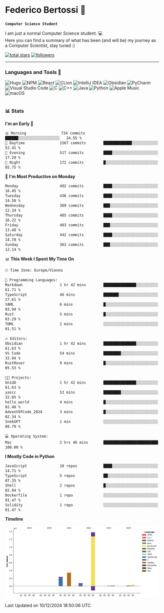 # Federico Bertossi 🚀

**`Computer Science Student`**

[//]: # (Thanks to @ForrestKnight for the inspiration.)

<!-- TODO: Insert a banner image -->

I am just a normal Computer Science student. 💻 </br>
Here you can find a summary of what has been (and will be) my journey as a Computer Scientist, stay tuned :)

   <p>
      <a href="https://github.com/mrBymax?tab=repositories&sort=stargazers">
         <img alt="total stars" title="Total stars on GitHub" src="https://custom-icon-badges.demolab.com/github/stars/mrBymax?color=55960c&style=for-the-badge&labelColor=488207&logo=star"/></a>
<a href="https://github.com/mrBymax?tab=followers">
         <img alt="followers" title="Follow me on Github" src="https://custom-icon-badges.demolab.com/github/followers/mrBymax?color=236ad3&labelColor=1155ba&style=for-the-badge&logo=person-add&label=Follow&logoColor=white"/></a>
   </p>

---

<!-- TODO: Insert a GIF -->
### Languages and Tools 🧰

<!-- TODO: Change it with shields -->
![Hugo](https://img.shields.io/badge/Hugo-black.svg?style=for-the-badge&logo=Hugo)
![NPM](https://img.shields.io/badge/NPM-%23CB3837.svg?style=for-the-badge&logo=npm&logoColor=white)
![React](https://img.shields.io/badge/react-%2320232a.svg?style=for-the-badge&logo=react&logoColor=%2361DAFB)
![CLion](https://img.shields.io/badge/CLion-black?style=for-the-badge&logo=clion&logoColor=white)
![IntelliJ IDEA](https://img.shields.io/badge/IntelliJIDEA-000000.svg?style=for-the-badge&logo=intellij-idea&logoColor=white)
![Obsidian](https://img.shields.io/badge/Obsidian-%23483699.svg?style=for-the-badge&logo=obsidian&logoColor=white)
![PyCharm](https://img.shields.io/badge/pycharm-143?style=for-the-badge&logo=pycharm&logoColor=black&color=black&labelColor=green)
![Visual Studio Code](https://img.shields.io/badge/Visual%20Studio%20Code-0078d7.svg?style=for-the-badge&logo=visual-studio-code&logoColor=white)
![C](https://img.shields.io/badge/c-%2300599C.svg?style=for-the-badge&logo=c&logoColor=white)
![C++](https://img.shields.io/badge/c++-%2300599C.svg?style=for-the-badge&logo=c%2B%2B&logoColor=white)
![Java](https://img.shields.io/badge/java-%23ED8B00.svg?style=for-the-badge&logo=openjdk&logoColor=white)
![Python](https://img.shields.io/badge/python-3670A0?style=for-the-badge&logo=python&logoColor=ffdd54)
![Apple Music](https://img.shields.io/badge/Apple_Music-9933CC?style=for-the-badge&logo=apple-music&logoColor=white)
![macOS](https://img.shields.io/badge/mac%20os-000000?style=for-the-badge&logo=macos&logoColor=F0F0F0)


#

### 📊 Stats

<!-- ![My GitHub stats](https://github-readme-stats.vercel.app/api?username=mrBymax&show_icons=true&theme=dracula) -->


<!--START_SECTION:waka-->
**I'm an Early 🐤** 

```text
🌞 Morning                734 commits         ██████░░░░░░░░░░░░░░░░░░░   24.55 % 
🌆 Daytime                1567 commits        █████████████░░░░░░░░░░░░   52.41 % 
🌃 Evening                517 commits         ████░░░░░░░░░░░░░░░░░░░░░   17.29 % 
🌙 Night                  172 commits         █░░░░░░░░░░░░░░░░░░░░░░░░   05.75 % 
```
📅 **I'm Most Productive on Monday** 

```text
Monday                   492 commits         ████░░░░░░░░░░░░░░░░░░░░░   16.45 % 
Tuesday                  436 commits         ████░░░░░░░░░░░░░░░░░░░░░   14.58 % 
Wednesday                369 commits         ███░░░░░░░░░░░░░░░░░░░░░░   12.34 % 
Thursday                 485 commits         ████░░░░░░░░░░░░░░░░░░░░░   16.22 % 
Friday                   403 commits         ███░░░░░░░░░░░░░░░░░░░░░░   13.48 % 
Saturday                 442 commits         ████░░░░░░░░░░░░░░░░░░░░░   14.78 % 
Sunday                   363 commits         ███░░░░░░░░░░░░░░░░░░░░░░   12.14 % 
```


📊 **This Week I Spent My Time On** 

```text
🕑︎ Time Zone: Europe/Vienna

💬 Programming Languages: 
Markdown                 1 hr 42 mins        ███████████████░░░░░░░░░░   61.71 % 
TypeScript               46 mins             ███████░░░░░░░░░░░░░░░░░░   27.61 % 
YAML                     6 mins              █░░░░░░░░░░░░░░░░░░░░░░░░   03.94 % 
Rust                     5 mins              █░░░░░░░░░░░░░░░░░░░░░░░░   03.29 % 
TOML                     2 mins              ░░░░░░░░░░░░░░░░░░░░░░░░░   01.51 % 

🔥 Editors: 
Obsidian                 1 hr 42 mins        ███████████████░░░░░░░░░░   61.63 % 
VS Code                  54 mins             ████████░░░░░░░░░░░░░░░░░   32.84 % 
RustRover                9 mins              █░░░░░░░░░░░░░░░░░░░░░░░░   05.53 % 

🐱‍💻 Projects: 
UniUD                    1 hr 42 mins        ███████████████░░░░░░░░░░   61.63 % 
yascc                    53 mins             ████████░░░░░░░░░░░░░░░░░   32.05 % 
hello_world              4 mins              █░░░░░░░░░░░░░░░░░░░░░░░░   02.48 % 
AdventOfCode_2024        3 mins              █░░░░░░░░░░░░░░░░░░░░░░░░   02.34 % 
SnekGPT                  1 min               ░░░░░░░░░░░░░░░░░░░░░░░░░   00.79 % 

💻 Operating System: 
Mac                      2 hrs 46 mins       █████████████████████████   100.00 % 
```

**I Mostly Code in Python** 

```text
JavaScript               10 repos            ████░░░░░░░░░░░░░░░░░░░░░   14.71 % 
TypeScript               5 repos             ██░░░░░░░░░░░░░░░░░░░░░░░   07.35 % 
Shell                    2 repos             █░░░░░░░░░░░░░░░░░░░░░░░░   02.94 % 
Dockerfile               1 repo              ░░░░░░░░░░░░░░░░░░░░░░░░░   01.47 % 
Solidity                 1 repo              ░░░░░░░░░░░░░░░░░░░░░░░░░   01.47 % 
```



**Timeline**

![Lines of Code chart](https://raw.githubusercontent.com/mrBymax/mrBymax/main/assets/bar_graph.png)


 Last Updated on 10/12/2024 18:50:06 UTC
<!--END_SECTION:waka-->


[linkedin]: https://linkedin.com/federico-bertossi
[website]:  https://www.federicobertossi.com

</details>
